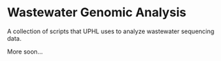 # Wastewater Genomic Analysis

A collection of scripts that UPHL uses to analyze wastewater sequencing data.

More soon...
